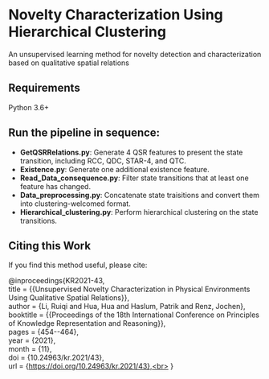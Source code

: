 # Novelty Characterization Using Hierarchical Clustering


An unsupervised learning method for novelty detection and characterization based on qualitative spatial relations

## Requirements

Python 3.6+

## Run the pipeline in sequence:

- **GetQSRRelations.py**: Generate 4 QSR features to present the state transition, including RCC, QDC, STAR-4, and QTC.
- **Existence.py**: Generate one additional existence feature.
- **Read_Data_consequence.py**: Filter state transitions that at least one feature has changed.
- **Data_preprocessing.py**: Concatenate state traisitions and convert them into clustering-welcomed format.
- **Hierarchical_clustering.py**: Perform hierarchical clustering on the state transitions.

## Citing this Work

If you find this method useful, please cite:

@inproceedings{KR2021-43,<br>
    title     = {{Unsupervised Novelty Characterization in Physical Environments Using Qualitative Spatial Relations}},<br>
    author    = {Li, Ruiqi and Hua, Hua and Haslum, Patrik and Renz, Jochen},<br>
    booktitle = {{Proceedings of the 18th International Conference on Principles of Knowledge Representation and Reasoning}},<br>
    pages     = {454--464},<br>
    year      = {2021},<br>
    month     = {11},<br>
    doi       = {10.24963/kr.2021/43},<br>
    url       = {https://doi.org/10.24963/kr.2021/43},<br>
  }


